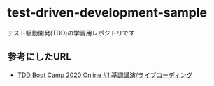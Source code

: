 # test-driven-development-sample
テスト駆動開発(TDD)の学習用レポジトリです

## 参考にしたURL
- [TDD Boot Camp 2020 Online #1 基調講演/ライブコーディング](https://www.youtube.com/watch?v=Q-FJ3XmFlT8)
